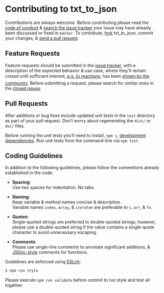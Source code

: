 # Contributing to txt_to_json

Contributions are always welcome. Before contributing please read the
[code of conduct](https://code-of-conduct.openjsf.org) & [search the issue tracker](https://github.com/lodash/lodash/issues)
your issue may have already been discussed or fixed in `master`. To contribute,
[fork](https://help.github.com/articles/fork-a-repo/) txt_to_json, commit your changes,
& [send a pull request](https://help.github.com/articles/using-pull-requests/).

## Feature Requests

Feature requests should be submitted in the
[issue tracker](https://github.com/lodash/lodash/issues), with a description of
the expected behavior & use case, where they’ll remain closed until sufficient interest,
[e.g. :+1: reactions](https://help.github.com/articles/about-discussions-in-issues-and-pull-requests/),
has been [shown by the community](https://github.com/lodash/lodash/issues?q=label%3A%22votes+needed%22+sort%3Areactions-%2B1-desc).
Before submitting a request, please search for similar ones in the
[closed issues](https://github.com/lodash/lodash/issues?q=is%3Aissue+is%3Aclosed+label%3Aenhancement).

## Pull Requests

After additions or bug fixes include updated unit tests in the `test` directory as part of your pull request. Don’t
worry about regenerating the `dist/` or `doc/` files.

Before running the unit tests you’ll need to install, `npm i`,
[development dependencies](https://docs.npmjs.com/files/package.json#devdependencies).
Run unit tests from the command-line via `npm test`.

## Coding Guidelines

In addition to the following guidelines, please follow the conventions already
established in the code.

- **Spacing**:<br>
  Use two spaces for indentation. No tabs.

- **Naming**:<br>
  Keep variable & method names concise & descriptive.<br>
  Variable names `index`, `array`, & `iteratee` are preferable to
  `i`, `arr`, & `fn`.

- **Quotes**:<br>
  Single-quoted strings are preferred to double-quoted strings; however,
  please use a double-quoted string if the value contains a single-quote
  character to avoid unnecessary escaping.

- **Comments**:<br>
  Please use single-line comments to annotate significant additions, &
  [JSDoc-style](http://www.2ality.com/2011/08/jsdoc-intro.html) comments for
  functions.

Guidelines are enforced using [ESLint](https://www.npmjs.com/package/eslint):
```bash
$ npm run style
```

Please execute `npm run validate` before commit to run style and test all together.

